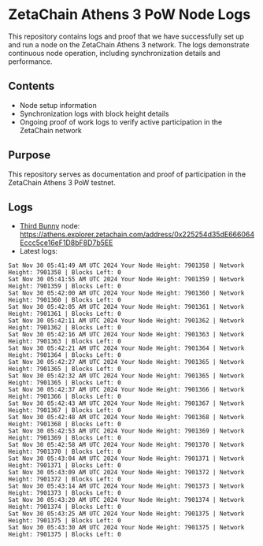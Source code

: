 # ZetaChain Athens 3 PoW Node Logs
This repository contains logs and proof that we have successfully set up and run a node on the ZetaChain Athens 3 network. The logs demonstrate continuous node operation, including synchronization details and performance.

## Contents
- Node setup information
- Synchronization logs with block height details
- Ongoing proof of work logs to verify active participation in the ZetaChain network

## Purpose
This repository serves as documentation and proof of participation in the ZetaChain Athens 3 PoW testnet.

## Logs

- [Third Bunny](https://thirdbunny.xyz/) node: https://athens.explorer.zetachain.com/address/0x225254d35dE666064Eccc5ce16eF1D8bF8D7b5EE
- Latest logs:
```
Sat Nov 30 05:41:49 AM UTC 2024 Your Node Height: 7901358 | Network Height: 7901358 | Blocks Left: 0
Sat Nov 30 05:41:55 AM UTC 2024 Your Node Height: 7901359 | Network Height: 7901359 | Blocks Left: 0
Sat Nov 30 05:42:00 AM UTC 2024 Your Node Height: 7901360 | Network Height: 7901360 | Blocks Left: 0
Sat Nov 30 05:42:05 AM UTC 2024 Your Node Height: 7901361 | Network Height: 7901361 | Blocks Left: 0
Sat Nov 30 05:42:11 AM UTC 2024 Your Node Height: 7901362 | Network Height: 7901362 | Blocks Left: 0
Sat Nov 30 05:42:16 AM UTC 2024 Your Node Height: 7901363 | Network Height: 7901363 | Blocks Left: 0
Sat Nov 30 05:42:21 AM UTC 2024 Your Node Height: 7901364 | Network Height: 7901364 | Blocks Left: 0
Sat Nov 30 05:42:27 AM UTC 2024 Your Node Height: 7901365 | Network Height: 7901365 | Blocks Left: 0
Sat Nov 30 05:42:32 AM UTC 2024 Your Node Height: 7901365 | Network Height: 7901365 | Blocks Left: 0
Sat Nov 30 05:42:37 AM UTC 2024 Your Node Height: 7901366 | Network Height: 7901366 | Blocks Left: 0
Sat Nov 30 05:42:43 AM UTC 2024 Your Node Height: 7901367 | Network Height: 7901367 | Blocks Left: 0
Sat Nov 30 05:42:48 AM UTC 2024 Your Node Height: 7901368 | Network Height: 7901368 | Blocks Left: 0
Sat Nov 30 05:42:53 AM UTC 2024 Your Node Height: 7901369 | Network Height: 7901369 | Blocks Left: 0
Sat Nov 30 05:42:58 AM UTC 2024 Your Node Height: 7901370 | Network Height: 7901370 | Blocks Left: 0
Sat Nov 30 05:43:04 AM UTC 2024 Your Node Height: 7901371 | Network Height: 7901371 | Blocks Left: 0
Sat Nov 30 05:43:09 AM UTC 2024 Your Node Height: 7901372 | Network Height: 7901372 | Blocks Left: 0
Sat Nov 30 05:43:14 AM UTC 2024 Your Node Height: 7901373 | Network Height: 7901373 | Blocks Left: 0
Sat Nov 30 05:43:20 AM UTC 2024 Your Node Height: 7901374 | Network Height: 7901374 | Blocks Left: 0
Sat Nov 30 05:43:25 AM UTC 2024 Your Node Height: 7901375 | Network Height: 7901375 | Blocks Left: 0
Sat Nov 30 05:43:30 AM UTC 2024 Your Node Height: 7901375 | Network Height: 7901375 | Blocks Left: 0
```
